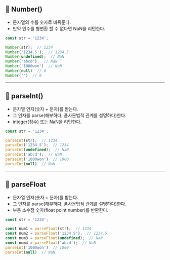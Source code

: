 ## 📌 Number()
- 문자열의 수를 숫자로 바꿔준다.
- 만약 인수를 형변환 할 수 없다면 NaN을 리턴한다.   
```javascript
const str = '1234';

Number(str);  // 1234
Number('1234.5');  // 1234.5
Number(undefined);  // NaN
Number('abcd');  // NaN
Number('1000won')  // NaN
Number(null)  // 0
Number('')  // 0
```
***
## 📌 parseInt()
- 문자열 인자(숫자 + 문자)를 받는다.
- 그 인자를 parse(해부하다, 품사문법적 관계를 설명하다)한다.
- integer(정수) 또는 NaN을 리턴한다.
```javascript
const str = '1234';

parseInt(str);  // 1234
parseInt('1234.5');  // 1234
parseInt(undefined);  // NaN
parseInt('abcd');  // NaN
parseInt('1000won')  // 1000
parseInt(null)  // NaN
```
***
## 📌 parseFloat
- 문자열 인자(숫자 + 문자)를 받는다.
- 그 인자를 parse(해부하다, 품사문법적 관계를 설명하다)한다.
- 부동 소수점 숫자(float point number)를 반환한다.
```javascript
const str = '1234';

const num1 = parseFloat(str);  // 1234
const num2 = parseFloat('1234.5');  // 1234.5
const num3 = parseFloat(undefined);  // NaN
const num4 = parseFloat('abcd');  // NaN
parseInt('1000won')  // 1000
parseInt(null)  // NaN
```
